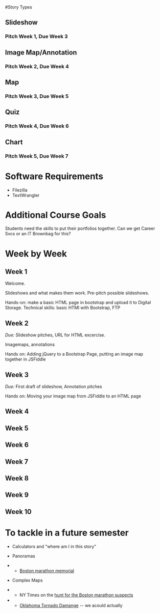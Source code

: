 #Story Types


## Slideshow
### Pitch Week 1, Due Week 3
## Image Map/Annotation
### Pitch Week 2, Due Week 4
## Map
### Pitch Week 3, Due Week 5
## Quiz
### Pitch Week 4, Due Week 6
## Chart
### Pitch Week 5, Due Week 7



# Software Requirements
+ Filezilla
+ TextWrangler


# Additional Course Goals

Students need the skills to put their portfolios together. Can we get Career Svcs or an IT Brownbag for this? 

# Week by Week
## Week 1
Welcome. 

Slideshows and what makes them work. 
Pre-pitch possible slideshows. 

Hands-on: make a basic HTML page in bootstrap and upload it to Digital Storage.
Technical skills: basic HTMl with Bootstrap, FTP


## Week 2
*Due:* Slideshow pitches, URL for HTML excercise.

Imagemaps, annotations

Hands on: Adding jQuery to a Bootstrap Page, putting an image map together in JSFiddle


## Week 3
*Due:* First draft of slideshow, Annotation pitches

Hands on: Moving your image map from JSFiddle to an HTML page


## Week 4
## Week 5
## Week 6
## Week 7
## Week 8
## Week 9
## Week 10

# To tackle in a future semester
+ Calculators and "where am I in this story"

+ Panoramas 
+ + [Boston marathon memorial](http://www.bostonglobe.com/metro/2013/05/11/poignant-memorial-that-isn-meant-last-city-whose-memory-strong/cGSaww6hQGyaUyIfhbfM6H/igraphic.html)

+ Complex Maps
+ + NY Times on the [hunt for the Boston marathon suspects](http://www.nytimes.com/interactive/2013/04/19/us/boston-marathon-manhunt.html?ref=us)
+ + [Oklahoma Tornado Damange](http://apps.npr.org/moore-oklahoma-tornado-damage/) -- we acould actually 